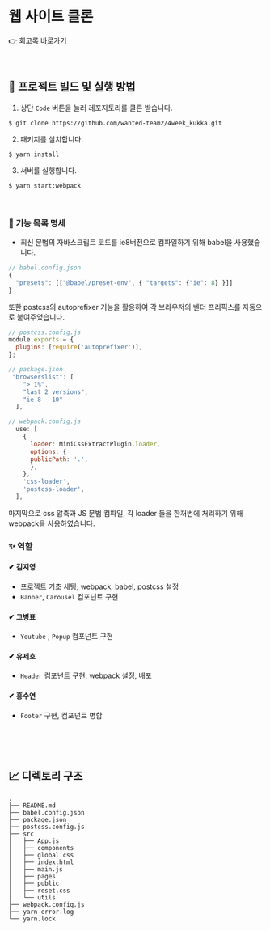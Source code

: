 # 웹 사이트 클론

👉 [회고록 바로가기](https://velog.io/@suyeon-hong/4%EC%A3%BC%EC%B0%A8-%EC%9B%90%ED%8B%B0%EB%93%9C-%ED%94%84%EB%A6%AC%EC%98%A8%EB%B3%B4%EB%94%A9%EC%BD%94%EC%8A%A4-%ED%9A%8C%EA%B3%A0)

<br>

## 👀 프로젝트 빌드 및 실행 방법

1. 상단 `Code` 버튼을 눌러 레포지토리를 클론 받습니다.

```
$ git clone https://github.com/wanted-team2/4week_kukka.git
```

2. 패키지를 설치합니다.

```
$ yarn install
```

3. 서버를 실행합니다.

```
$ yarn start:webpack
```

<br>


### 📝 기능 목록 명세
- 최신 문법의 자바스크립트 코드를 ie8버전으로 컴파일하기 위해 babel을 사용했습니다. 
```js
// babel.config.json
{
  "presets": [["@babel/preset-env", { "targets": {"ie": 8} }]]
}
```
또한 postcss의 autoprefixer 기능을 활용하여 각 브라우저의 벤더 프리픽스를 자동으로 붙여주었습니다. 
```js
// postcss.config.js
module.exports = {
  plugins: [require('autoprefixer')],
};

// package.json
 "browserslist": [
    "> 1%",
    "last 2 versions",
    "ie 8 - 10"
  ],

// webpack.config.js
  use: [
    {
      loader: MiniCssExtractPlugin.loader,
      options: {
      publicPath: '.',
      },
    },
    'css-loader',
    'postcss-loader',
  ],
```
마지막으로 css 압축과 JS 문법 컴파일, 각 loader 들을 한꺼번에 처리하기 위해 webpack을 사용하였습니다.

### ✨ 역할

#### ✔ 김지영

- 프로젝트 기초 세팅, webpack, babel, postcss 설정
- `Banner`, `Carousel` 컴포넌트 구현

#### ✔ 고병표

- `Youtube` , `Popup` 컴포넌트 구현

#### ✔ 유제호

- `Header` 컴포넌트 구현, webpack 설정, 배포

#### ✔ 홍수연

- `Footer` 구현, 컴포넌트 병합

<br>
<br>
<br>

## 📈 디렉토리 구조

```
.
├── README.md
├── babel.config.json
├── package.json
├── postcss.config.js
├── src
│   ├── App.js
│   ├── components
│   ├── global.css
│   ├── index.html
│   ├── main.js
│   ├── pages
│   ├── public
│   ├── reset.css
│   └── utils
├── webpack.config.js
├── yarn-error.log
└── yarn.lock
```
